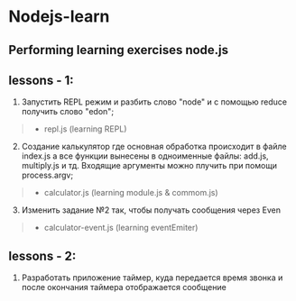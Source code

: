 # Nodejs-learn

## Performing learning exercises node.js

## lessons - 1:
1. Запустить REPL режим и разбить слово "node" и с помощью reduce получить слово "edon";
> - repl.js (learning REPL)

2. Создание калькулятор где основная обработка происходит в файле index.js а все функции вынесены в одноименные файлы: add.js, multiply.js и тд. Входящие аргументы можно плучить при помощи process.argv;
> - calculator.js (learning module.js & commom.js)

3. Изменить задание №2 так, чтобы получать сообщения через Even
 > - calculator-event.js (learning eventEmiter)

 ## lessons - 2:
 1. Разработать приложение таймер, куда передается время звонка и после окончания таймера отображается сообщение